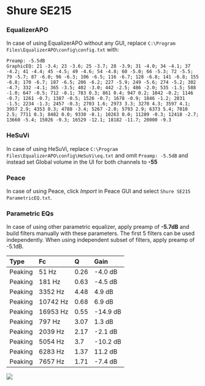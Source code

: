 # Shure SE215

### EqualizerAPO
In case of using EqualizerAPO without any GUI, replace `C:\Program Files\EqualizerAPO\config\config.txt`
with:
```
Preamp: -5.5dB
GraphicEQ: 21 -3.4; 23 -3.6; 25 -3.7; 28 -3.9; 31 -4.0; 34 -4.1; 37 -4.2; 41 -4.4; 45 -4.5; 49 -4.6; 54 -4.8; 60 -5.0; 66 -5.3; 72 -5.5; 79 -5.7; 87 -6.0; 96 -6.3; 106 -6.5; 116 -6.7; 128 -6.8; 141 -6.8; 155 -6.8; 170 -6.7; 187 -6.5; 206 -6.2; 227 -5.9; 249 -5.6; 274 -5.2; 302 -4.7; 332 -4.1; 365 -3.5; 402 -3.0; 442 -2.5; 486 -2.0; 535 -1.5; 588 -1.0; 647 -0.5; 712 -0.1; 783 0.3; 861 0.4; 947 0.2; 1042 -0.2; 1146 -0.7; 1261 -0.7; 1387 -0.5; 1526 -0.7; 1678 -0.9; 1846 -1.2; 2031 -1.5; 2234 -1.3; 2457 -0.3; 2703 1.6; 2973 3.3; 3270 4.3; 3597 4.1; 3957 2.9; 4353 0.3; 4788 -3.4; 5267 -2.0; 5793 2.9; 6373 5.4; 7010 2.5; 7711 0.3; 8482 0.0; 9330 -0.1; 10263 0.0; 11289 -0.3; 12418 -2.7; 13660 -5.4; 15026 -9.3; 16529 -12.1; 18182 -11.7; 20000 -9.3
```

### HeSuVi
In case of using HeSuVi, replace `C:\Program Files\EqualizerAPO\config\HeSuVi\eq.txt` and omit `Preamp:
-5.5dB` and instead set Global volume in the UI for both channels to **-55**

### Peace
In case of using Peace, click *Import* in Peace GUI and select `Shure SE215 ParametricEQ.txt`.

### Parametric EQs
In case of using other parametric equalizer, apply preamp of **-5.7dB** and build filters manually
with these parameters. The first 5 filters can be used independently.
When using independent subset of filters, apply preamp of -5.1dB.

| Type    | Fc       |    Q | Gain     |
|:--------|:---------|:-----|:---------|
| Peaking | 51 Hz    | 0.26 | -4.0 dB  |
| Peaking | 181 Hz   | 0.63 | -4.5 dB  |
| Peaking | 3352 Hz  | 4.48 | 4.9 dB   |
| Peaking | 10742 Hz | 0.68 | 6.9 dB   |
| Peaking | 16953 Hz | 0.55 | -14.9 dB |
| Peaking | 797 Hz   | 3.07 | 1.3 dB   |
| Peaking | 2039 Hz  | 2.17 | -2.1 dB  |
| Peaking | 5054 Hz  | 3.7  | -10.2 dB |
| Peaking | 6283 Hz  | 1.37 | 11.2 dB  |
| Peaking | 7657 Hz  | 1.71 | -7.4 dB  |

![](https://raw.githubusercontent.com/jaakkopasanen/AutoEq/master/results/oratory1990/harman_in-ear_2017-1/Shure%20SE215/Shure%20SE215.png)